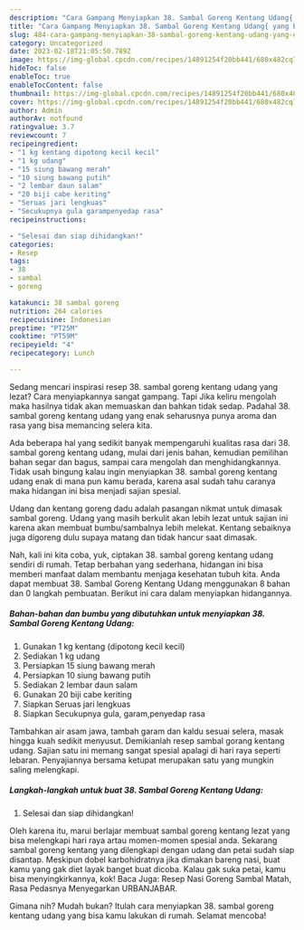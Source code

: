 ```yaml
---
description: "Cara Gampang Menyiapkan 38. Sambal Goreng Kentang Udang{ yang Enak,  Menu Buat lebaran"
title: "Cara Gampang Menyiapkan 38. Sambal Goreng Kentang Udang{ yang Enak,  Menu Buat lebaran"
slug: 484-cara-gampang-menyiapkan-38-sambal-goreng-kentang-udang-yang-enak-menu-buat-lebaran
category: Uncategorized
date: 2023-02-18T21:05:50.789Z
image: https://img-global.cpcdn.com/recipes/14891254f20bb441/680x482cq70/38-sambal-goreng-kentang-udang-foto-resep-utama.jpg
hideToc: false
enableToc: true
enableTocContent: false
thumbnail: https://img-global.cpcdn.com/recipes/14891254f20bb441/680x482cq70/38-sambal-goreng-kentang-udang-foto-resep-utama.jpg
cover: https://img-global.cpcdn.com/recipes/14891254f20bb441/680x482cq70/38-sambal-goreng-kentang-udang-foto-resep-utama.jpg
author: Admin
authorAv: notfound
ratingvalue: 3.7
reviewcount: 7
recipeingredient:
- "1 kg kentang dipotong kecil kecil"
- "1 kg udang"
- "15 siung bawang merah"
- "10 siung bawang putih"
- "2 lembar daun salam"
- "20 biji cabe keriting"
- "Seruas jari lengkuas"
- "Secukupnya gula garampenyedap rasa"
recipeinstructions:

- "Selesai dan siap dihidangkan!"
categories:
- Resep
tags:
- 38
- sambal
- goreng

katakunci: 38 sambal goreng 
nutrition: 264 calories
recipecuisine: Indonesian
preptime: "PT25M"
cooktime: "PT59M"
recipeyield: "4"
recipecategory: Lunch

---
```



Sedang mencari inspirasi resep 38. sambal goreng kentang udang yang lezat? Cara menyiapkannya sangat gampang. Tapi Jika keliru mengolah maka hasilnya tidak akan memuaskan dan bahkan tidak sedap. Padahal 38. sambal goreng kentang udang yang enak seharusnya punya aroma dan rasa yang bisa memancing selera kita.


Ada beberapa hal yang sedikit banyak mempengaruhi kualitas rasa dari 38. sambal goreng kentang udang, mulai dari jenis bahan, kemudian pemilihan bahan segar dan bagus, sampai cara mengolah dan menghidangkannya. Tidak usah bingung kalau ingin menyiapkan 38. sambal goreng kentang udang enak di mana pun kamu berada, karena asal sudah tahu caranya maka hidangan ini bisa menjadi sajian spesial.

Udang dan kentang goreng dadu adalah pasangan nikmat untuk dimasak sambal goreng. Udang yang masih berkulit akan lebih lezat untuk sajian ini karena akan membuat bumbu/sambalnya lebih melekat. Kentang sebaiknya juga digoreng dulu supaya matang dan tidak hancur saat dimasak.


Nah, kali ini kita coba, yuk, ciptakan 38. sambal goreng kentang udang sendiri di rumah. Tetap berbahan yang sederhana, hidangan ini bisa memberi manfaat dalam membantu menjaga kesehatan tubuh kita. Anda dapat membuat 38. Sambal Goreng Kentang Udang menggunakan 8 bahan dan 0 langkah pembuatan. Berikut ini cara dalam menyiapkan hidangannya.

<!--inarticleads1-->

##### Bahan-bahan dan bumbu yang dibutuhkan untuk menyiapkan 38. Sambal Goreng Kentang Udang:

1. Gunakan 1 kg kentang (dipotong kecil kecil)
1. Sediakan 1 kg udang
1. Persiapkan 15 siung bawang merah
1. Persiapkan 10 siung bawang putih
1. Sediakan 2 lembar daun salam
1. Gunakan 20 biji cabe keriting
1. Siapkan Seruas jari lengkuas
1. Siapkan Secukupnya gula, garam,penyedap rasa


Tambahkan air asam jawa, tambah garam dan kaldu sesuai selera, masak hingga kuah sedikit menyusut. Demikianlah resep sambal gorang kentang udang. Sajian satu ini memang sangat spesial apalagi di hari raya seperti lebaran. Penyajiannya bersama ketupat merupakan satu yang mungkin saling melengkapi. 

<!--inarticleads2-->

##### Langkah-langkah untuk buat 38. Sambal Goreng Kentang Udang:


1. Selesai dan siap dihidangkan!

Oleh karena itu, marui berlajar membuat sambal goreng kentang lezat yang bisa melengkapi hari raya artau momen-momen spesial anda. Sekarang sambal goreng kentang yang dilengkapi dengan udang dan petai sudah siap disantap. Meskipun dobel karbohidratnya jika dimakan bareng nasi, buat kamu yang gak diet layak banget buat dicoba. Kalau gak suka petai, kamu bisa menyingkirkannya, kok! Baca Juga: Resep Nasi Goreng Sambal Matah, Rasa Pedasnya Menyegarkan URBANJABAR. 

Gimana nih? Mudah bukan? Itulah cara menyiapkan 38. sambal goreng kentang udang yang bisa kamu lakukan di rumah. Selamat mencoba!

